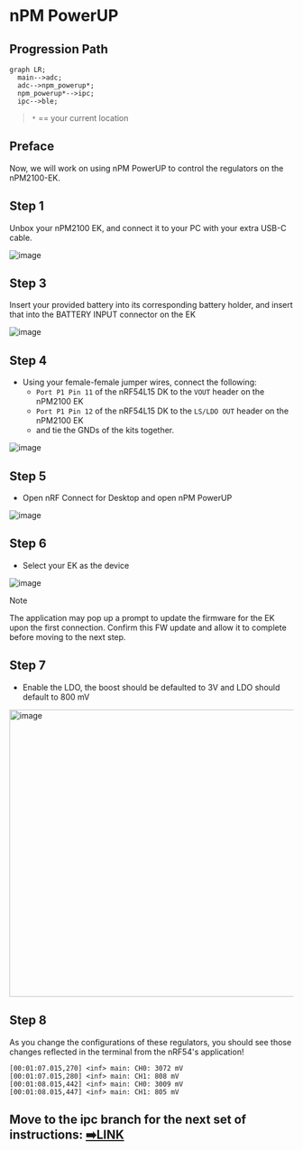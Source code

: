 # nPM PowerUP
## Progression Path
```mermaid
graph LR;
  main-->adc;
  adc-->npm_powerup*;
  npm_powerup*-->ipc;
  ipc-->ble;
```
> `*` == your current location

## Preface
Now, we will work on using nPM PowerUP to control the regulators on the nPM2100-EK.

## Step 1
Unbox your nPM2100 EK, and connect it to your PC with your extra USB-C cable.

![image](https://github.com/user-attachments/assets/ac3b1409-de8e-4899-b2cb-9ac7c6adfd16)


## Step 3
Insert your provided battery into its corresponding battery holder, and insert that into the BATTERY INPUT connector on the EK

![image](https://github.com/user-attachments/assets/2869d224-5a36-46c8-89d8-eb26258c1507)

## Step 4
- Using your female-female jumper wires, connect the following:
  - `Port P1 Pin 11` of the nRF54L15 DK to the `VOUT` header on the nPM2100 EK
  - `Port P1 Pin 12` of the nRF54L15 DK to the `LS/LDO OUT` header on the nPM2100 EK
  - and tie the GNDs of the kits together.

![image](https://github.com/user-attachments/assets/d7cd910a-1cfc-484e-952c-9f640de54315)


## Step 5
- Open nRF Connect for Desktop and open nPM PowerUP

![image](https://github.com/user-attachments/assets/22bb55af-fb62-4c20-aa0d-d5ab089d637e)

## Step 6
- Select your EK as the device

![image](https://github.com/user-attachments/assets/43b16b08-48fd-4226-82f5-91e82970d598)

> [!NOTE]
> The application may pop up a prompt to update the firmware for the EK upon the first connection. Confirm this FW update and allow it to complete before moving to the next step.

## Step 7
- Enable the LDO, the boost should be defaulted to 3V and LDO should default to 800 mV

<img width="1065" height="509" alt="image" src="https://github.com/user-attachments/assets/f63eadfb-3da6-4c66-91dd-5eada0fa59b4" />


## Step 8
As you change the configurations of these regulators, you should see those changes reflected in the terminal from the nRF54's application!
```
[00:01:07.015,270] <inf> main: CH0: 3072 mV
[00:01:07.015,280] <inf> main: CH1: 808 mV
[00:01:08.015,442] <inf> main: CH0: 3009 mV
[00:01:08.015,447] <inf> main: CH1: 805 mV
```

## Move to the ipc branch for the next set of instructions: [➡️LINK](https://github.com/droidecahedron/nrf_peripheral_dmm/tree/ipc)
